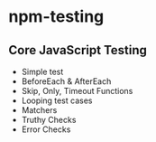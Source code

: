# npm-testing
## Core JavaScript Testing

* Simple test
* BeforeEach & AfterEach
* Skip, Only, Timeout Functions
* Looping test cases
* Matchers
* Truthy Checks
* Error Checks

